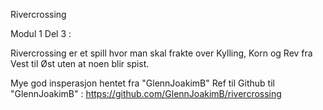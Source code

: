 Rivercrossing

Modul 1 Del 3 : 

Rivercrossing er et spill hvor man skal frakte over Kylling, Korn og Rev fra Vest til Øst uten at noen blir spist. 


Mye god insperasjon hentet fra "GlennJoakimB"
Ref til Github til "GlennJoakimB" : https://github.com/GlennJoakimB/rivercrossing
